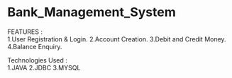 # Bank_Management_System

FEATURES :   
1.User Registration & Login.
2.Account Creation.
3.Debit and Credit Money.
4.Balance Enquiry.

Technologies Used  :  
1.JAVA
2.JDBC
3.MYSQL
